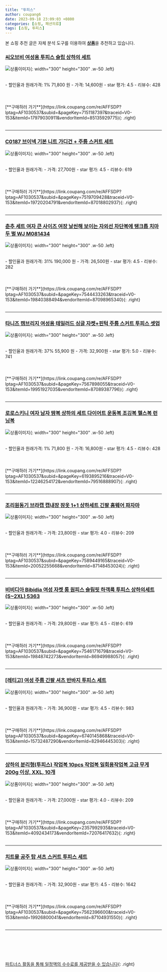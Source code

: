 ```yaml
---
title: "투피스"
author: coupang6
date: 2023-09-18 23:09:03 +0800
categories: [쇼핑, 패션의류]
tags: [쇼핑, 투피스]
---
```


본 쇼핑 추천 글은 자체 분석 도구를 이용하여 [**상품**](https://link.coupang.com/a/bao1ui)을 추천하고 있습니다.

### [씨오브비 여성용 투피스 슬립 상하의 세트](https://link.coupang.com/re/AFFSDP?lptag=AF1030537&subid=&pageKey=7151187397&traceid=V0-153&itemId=17979030911&vendorItemId=85135929775)

![상품이미지](https://thumbnail6.coupangcdn.com/thumbnails/remote/230x230ex/image/retail/images/2023/02/21/9/7/b6ffc77a-4eff-474c-88c9-3a4680bbd177.jpg){: width="300" height="300" .w-50 .left}


<br>
- 할인율과 원래가격: 1%  71,800   원
- 가격: 14,600원
- star 평가: 4.5
- 리뷰수: 428
<br>
<br>
<br>
<br>
[**구매하러 가기**](https://link.coupang.com/re/AFFSDP?lptag=AF1030537&subid=&pageKey=7151187397&traceid=V0-153&itemId=17979030911&vendorItemId=85135929775){: .right}
<br>
<br>

---

### [C0187 브이넥 기본 니트 가디건 + 주름 스커트 세트](https://link.coupang.com/re/AFFSDP?lptag=AF1030537&subid=&pageKey=7519709428&traceid=V0-153&itemId=19720204791&vendorItemId=87018802937)

![상품이미지](https://thumbnail6.coupangcdn.com/thumbnails/remote/230x230ex/image/vendor_inventory/feee/1807bffb7d394244964421a1363de6b50e7203a4702281cfc282df610386.jpg){: width="300" height="300" .w-50 .left}


<br>
- 할인율과 원래가격: 
- 가격: 27,700원
- star 평가: 4.5
- 리뷰수: 619
<br>
<br>
<br>
<br>
[**구매하러 가기**](https://link.coupang.com/re/AFFSDP?lptag=AF1030537&subid=&pageKey=7519709428&traceid=V0-153&itemId=19720204791&vendorItemId=87018802937){: .right}
<br>
<br>

---

### [춘추 세트 여자 큰 사이즈 여장 날씬해 보이는 자외선 차단복에 탱크톱 치마 두 벌 WJ M081434](https://link.coupang.com/re/AFFSDP?lptag=AF1030537&subid=&pageKey=7544433263&traceid=V0-153&itemId=19840388494&vendorItemId=87098965340)

![상품이미지](https://thumbnail6.coupangcdn.com/thumbnails/remote/230x230ex/image/vendor_inventory/32da/6fb5c9240df4cc0db8e22153291638568ec567f1db57f39220bf3dad461f.jpg){: width="300" height="300" .w-50 .left}


<br>
- 할인율과 원래가격: 31%  190,000   원
- 가격: 26,500원
- star 평가: 4.5
- 리뷰수: 282
<br>
<br>
<br>
<br>
[**구매하러 가기**](https://link.coupang.com/re/AFFSDP?lptag=AF1030537&subid=&pageKey=7544433263&traceid=V0-153&itemId=19840388494&vendorItemId=87098965340){: .right}
<br>
<br>

---

### [타니즈 캠브리지 여성용 테일러드 싱글 자켓+핀턱 주름 스커트 투피스 셋업](https://link.coupang.com/re/AFFSDP?lptag=AF1030537&subid=&pageKey=7567898055&traceid=V0-153&itemId=19951927035&vendorItemId=87089387796)

![상품이미지](https://thumbnail7.coupangcdn.com/thumbnails/remote/230x230ex/image/vendor_inventory/2558/548dcd87367c8cec816fa29582b24a6a51d83a42181845593a7c6915d86b.jpg){: width="300" height="300" .w-50 .left}


<br>
- 할인율과 원래가격: 37%  55,900   원
- 가격: 32,900원
- star 평가: 5.0
- 리뷰수: 741
<br>
<br>
<br>
<br>
[**구매하러 가기**](https://link.coupang.com/re/AFFSDP?lptag=AF1030537&subid=&pageKey=7567898055&traceid=V0-153&itemId=19951927035&vendorItemId=87089387796){: .right}
<br>
<br>

---

### [로로스키니 여자 남자 땀복 상하의 세트 다이어트 운동복 조깅복 헬스복 런닝복](https://link.coupang.com/re/AFFSDP?lptag=AF1030537&subid=&pageKey=6193895216&traceid=V0-153&itemId=12246254172&vendorItemId=79516888907)

![상품이미지](https://thumbnail7.coupangcdn.com/thumbnails/remote/230x230ex/image/vendor_inventory/b4d2/9f0129e2d65f0212ab7463972e76043e024712daf2e2d86e5e11e203b075.jpg){: width="300" height="300" .w-50 .left}


<br>
- 할인율과 원래가격: 1%  71,800   원
- 가격: 16,800원
- star 평가: 4.5
- 리뷰수: 428
<br>
<br>
<br>
<br>
[**구매하러 가기**](https://link.coupang.com/re/AFFSDP?lptag=AF1030537&subid=&pageKey=6193895216&traceid=V0-153&itemId=12246254172&vendorItemId=79516888907){: .right}
<br>
<br>

---

### [조리원동기 브라캡 캡내장 잠옷 1+1 상하세트 긴팔 홈웨어 파자마](https://link.coupang.com/re/AFFSDP?lptag=AF1030537&subid=&pageKey=7589449165&traceid=V0-153&itemId=20052255668&vendorItemId=87148453024)

![상품이미지](https://thumbnail7.coupangcdn.com/thumbnails/remote/230x230ex/image/vendor_inventory/a2d1/751e224b7a16ccd4aff664457742126393e3f3af5ba9ad55e3befbc4e374.jpg){: width="300" height="300" .w-50 .left}


<br>
- 할인율과 원래가격: 
- 가격: 23,800원
- star 평가: 4.0
- 리뷰수: 209
<br>
<br>
<br>
<br>
[**구매하러 가기**](https://link.coupang.com/re/AFFSDP?lptag=AF1030537&subid=&pageKey=7589449165&traceid=V0-153&itemId=20052255668&vendorItemId=87148453024){: .right}
<br>
<br>

---

### [비비디아 Bibidia 여성 자켓 롱 원피스 슬림핏 하객룩 투피스 상하의세트(S~2XL) 5363](https://link.coupang.com/re/AFFSDP?lptag=AF1030537&subid=&pageKey=7546171679&traceid=V0-153&itemId=19848742273&vendorItemId=86949988057)

![상품이미지](https://thumbnail9.coupangcdn.com/thumbnails/remote/230x230ex/image/vendor_inventory/b2a8/c9056113555458e8f78832ec74a70807767f30b1db52186821fc18462c21.jpg){: width="300" height="300" .w-50 .left}


<br>
- 할인율과 원래가격: 
- 가격: 29,800원
- star 평가: 4.5
- 리뷰수: 619
<br>
<br>
<br>
<br>
[**구매하러 가기**](https://link.coupang.com/re/AFFSDP?lptag=AF1030537&subid=&pageKey=7546171679&traceid=V0-153&itemId=19848742273&vendorItemId=86949988057){: .right}
<br>
<br>

---

### [[레티고] 여성 주름 긴팔 셔츠 반바지 투피스 세트](https://link.coupang.com/re/AFFSDP?lptag=AF1030537&subid=&pageKey=6740145868&traceid=V0-153&itemId=15732487290&vendorItemId=82946445303)

![상품이미지](https://thumbnail10.coupangcdn.com/thumbnails/remote/230x230ex/image/vendor_inventory/9c35/a9ba2c9c4c6f9b823f3797c036e3f685f80dd0867cb0c151abfded7077a3.jpg){: width="300" height="300" .w-50 .left}


<br>
- 할인율과 원래가격: 
- 가격: 36,900원
- star 평가: 4.5
- 리뷰수: 983
<br>
<br>
<br>
<br>
[**구매하러 가기**](https://link.coupang.com/re/AFFSDP?lptag=AF1030537&subid=&pageKey=6740145868&traceid=V0-153&itemId=15732487290&vendorItemId=82946445303){: .right}
<br>
<br>

---

### [상하의 분리형(투피스) 작업복 10pcs 작업복 일회용작업복 고급 무게 200g 이상, XXL, 10개](https://link.coupang.com/re/AFFSDP?lptag=AF1030537&subid=&pageKey=2357992935&traceid=V0-153&itemId=4092434173&vendorItemId=72076417632)

![상품이미지](https://thumbnail8.coupangcdn.com/thumbnails/remote/230x230ex/image/vendor_inventory/0875/9f525b3dfc20e69f75997e5afb1cef426aa7c5de12e8d8ecb95763d4bb19.jpg){: width="300" height="300" .w-50 .left}


<br>
- 할인율과 원래가격: 
- 가격: 27,000원
- star 평가: 4.0
- 리뷰수: 209
<br>
<br>
<br>
<br>
[**구매하러 가기**](https://link.coupang.com/re/AFFSDP?lptag=AF1030537&subid=&pageKey=2357992935&traceid=V0-153&itemId=4092434173&vendorItemId=72076417632){: .right}
<br>
<br>

---

### [치트몰 공주 탑 셔츠 스커트 투피스 세트](https://link.coupang.com/re/AFFSDP?lptag=AF1030537&subid=&pageKey=7562396600&traceid=V0-153&itemId=19926800041&vendorItemId=87104931550)

![상품이미지](https://thumbnail7.coupangcdn.com/thumbnails/remote/230x230ex/image/vendor_inventory/5a15/d40cedd660240bf1f10d7ab74062645a01f444eaec82d5c92a2f7e4ab610.png){: width="300" height="300" .w-50 .left}


<br>
- 할인율과 원래가격: 
- 가격: 32,900원
- star 평가: 4.5
- 리뷰수: 1642
<br>
<br>
<br>
<br>
[**구매하러 가기**](https://link.coupang.com/re/AFFSDP?lptag=AF1030537&subid=&pageKey=7562396600&traceid=V0-153&itemId=19926800041&vendorItemId=87104931550){: .right}
<br>
<br>

---
<br><br><br><br><br> [파트너스 활동을 통해 일정액의 수수료를 제공받을 수 있습니다](https://link.coupang.com/a/bao1ui){: .right}